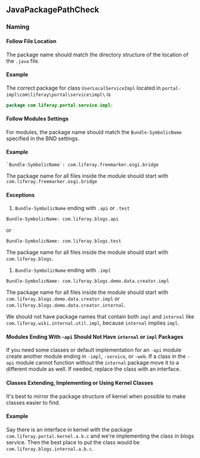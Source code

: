 ## JavaPackagePathCheck

### Naming

#### Follow File Location

The package name should match the directory structure of the location of
the `.java` file.

#### Example

The correct package for class `UserLocalServiceImpl` located in
`portal-impl\com\liferay\portal\service\impl\` is

```java
package com.liferay.portal.service.impl;
```

#### Follow Modules Settings

For modules, the package name should match the `Bundle-SymbolicName` specified
in the BND settings.

#### Example

```
`Bundle-SymbolicName`: com.liferay.freemarker.osgi.bridge
```

The package name for all files inside the module should start with
`com.liferay.freemarker.osgi.bridge`

#### Exceptions

1. `Bundle-SymbolicName` ending with `.api` or `.test`

```
Bundle-SymbolicName: com.liferay.blogs.api
```

or

```
Bundle-SymbolicName: com.liferay.blogs.test
```

The package name for all files inside the module should start with
`com.liferay.blogs`.

1. `Bundle-SymbolicName` ending with `.impl`

```
Bundle-SymbolicName: com.liferay.blogs.demo.data.creator.impl
```

The package name for all files inside the module should start with
`com.liferay.blogs.demo.data.creator.impl` or
`com.liferay.blogs.demo.data.creator.internal`.

We should not have package names that contain both `impl` and `internal` like
`com.liferay.wiki.internal.util.impl`, because `internal` implies `impl`.

#### Modules Ending With `-api` Should Not Have `internal` or `impl` Packages

If you need some classes or default implementation for an `-api` module create
another module ending in `-impl`, `-service`, or `-web`. If a class in the
`-api` module cannot function without the `internal` package move it to a
different module as well. If needed, replace the class with an interface.

#### Classes Extending, Implementing or Using Kernel Classes

It's best to mirror the package structure of kernel when possible to make
classes easier to find.

#### Example

Say there is an interface in kernel with the package
`com.liferay.portal.kernel.a.b.c` and we're implementing the class in blogs
service. Then the best place to put the class would be
`com.liferay.blogs.internal.a.b.c`.